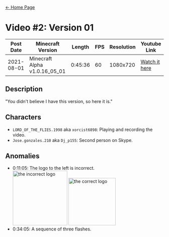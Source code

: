 [← Home Page](../README.md#2-videos)

# Video #2: Version 01
| Post Date  | Minecraft Version             | Length  | FPS | Resolution | Youtube Link      |
| ---------  | ----------------------------- | ------- | --- | ---------- | ----------------- |
| 2021-08-01 | Minecraft Alpha v1.0.16_05_01 | 0:45:36 | 60  | 1080x720   | [Watch it here](https://www.youtube.com/watch?v=paErafBTcdw) |

## Description
"You didn't believe I have this version, so here it is."

## Characters
* `LORD_OF_THE_FLIES.1998` aka `xorcist6898`:
  Playing and recording the video.
* `Jose.gonzales.210` aka `Dj_p155`:
  Second person on Skype.

## Anomalies
* 0:11:05: The logo to the left is incorrect.  
  <img src="https://lh3.googleusercontent.com/rHzId_8dbEDHGz9oLYGk9a9o9nLubsPb6T_zTVGQgs6orKOvCozRTAKE6lk93wmncmr338AMi8xDDoDenI2CvgPLe5rB6hSWalnycTU5QOdHvEhCG14Bq2fCFWmmM_5kQhed4y6tY1kAqsz-Lg" alt="the incorrect logo" width="173"/>
  <img src="https://lh6.googleusercontent.com/hPTfHs8gZYtAgqZT1FIWJSFdKWkufsSM9YX4arP_UlUprI54mH437jh2cDxoJuHjcENGBOe_xbnZsfVPQfL0KqNxQDOS1pwQ8fSP9LF1CnF-dRA_Pmu5ooJwFItzlXzcRDjwfTxNxUYtg9eP-598JA" alt="the correct logo" width="150"/>
* 0:34:05: A sequence of three flashes.